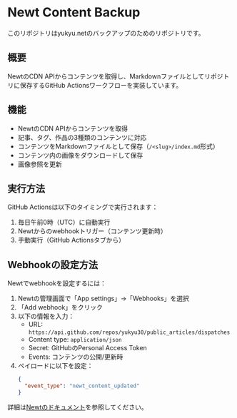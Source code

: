 # Newt Content Backup

このリポジトリはyukyu.netのバックアップのためのリポジトリです。

## 概要

NewtのCDN APIからコンテンツを取得し、Markdownファイルとしてリポジトリに保存するGitHub Actionsワークフローを実装しています。

## 機能

- NewtのCDN APIからコンテンツを取得
- 記事、タグ、作品の3種類のコンテンツに対応
- コンテンツをMarkdownファイルとして保存（`/<slug>/index.md`形式）
- コンテンツ内の画像をダウンロードして保存
- 画像参照を更新

## 実行方法

GitHub Actionsは以下のタイミングで実行されます：

1. 毎日午前0時（UTC）に自動実行
2. Newtからのwebhookトリガー（コンテンツ更新時）
3. 手動実行（GitHub Actionsタブから）

## Webhookの設定方法

Newtでwebhookを設定するには：

1. Newtの管理画面で「App settings」→「Webhooks」を選択
2. 「Add webhook」をクリック
3. 以下の情報を入力：
   - URL: `https://api.github.com/repos/yukyu30/public_articles/dispatches`
   - Content type: `application/json`
   - Secret: GitHubのPersonal Access Token
   - Events: コンテンツの公開/更新時
4. ペイロードに以下を設定：
   ```json
   {
     "event_type": "newt_content_updated"
   }
   ```

詳細は[Newtのドキュメント](https://www.newt.so/docs/tutorials/trigger-github-actions-with-webhooks)を参照してください。
